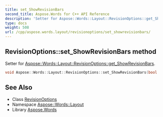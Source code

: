 ```yaml
---
title: set_ShowRevisionBars
second_title: Aspose.Words for C++ API Reference
description: 'Setter for Aspose::Words::Layout::RevisionOptions::get_ShowRevisionBars.'
type: docs
weight: 508
url: /cpp/aspose.words.layout/revisionoptions/set_showrevisionbars/
---
```

## RevisionOptions::set_ShowRevisionBars method


Setter for [Aspose::Words::Layout::RevisionOptions::get_ShowRevisionBars](../get_showrevisionbars/).

```cpp
void Aspose::Words::Layout::RevisionOptions::set_ShowRevisionBars(bool value)
```

## See Also

* Class [RevisionOptions](../)
* Namespace [Aspose::Words::Layout](../../)
* Library [Aspose.Words](../../../)
